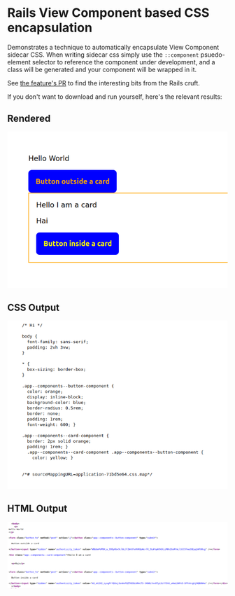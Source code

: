 # Rails View Component based CSS encapsulation

Demonstrates a technique to automatically encapsulate View Component sidecar CSS. When writing sidecar css simply use the `::component` psuedo-element selector to reference the component under development, and a class will be generated and your component will be wrapped in it.

See [the feature's PR](https://github.com/bessey/rails-css-component-techniques/pull/1) to find the interesting bits from the Rails cruft.

If you don't want to download and run yourself, here's the relevant results:

## Rendered

![Rendered output](./docs/rendered-html.png)

## CSS Output

![CSS output](./docs/css.png)

## HTML Output

![HTML output](./docs/html.png)
